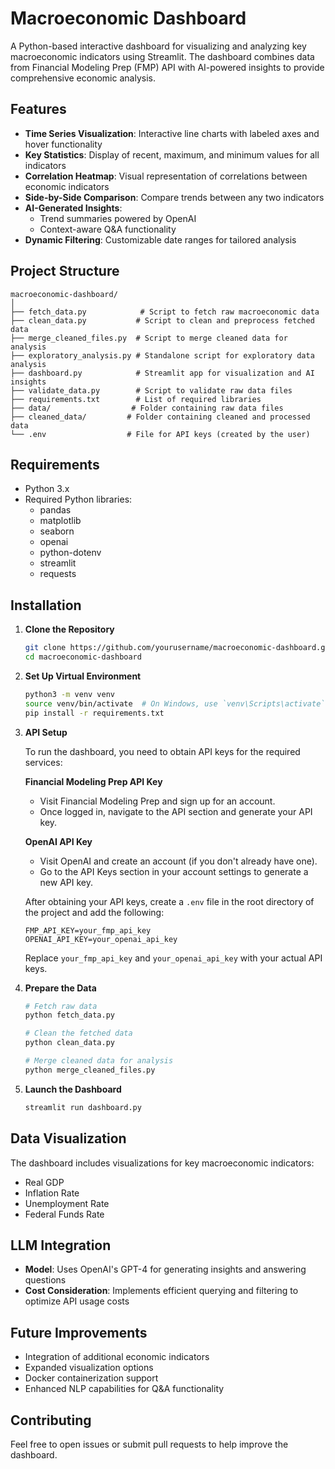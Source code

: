 # Macroeconomic Dashboard

A Python-based interactive dashboard for visualizing and analyzing key macroeconomic indicators using Streamlit. The dashboard combines data from Financial Modeling Prep (FMP) API with AI-powered insights to provide comprehensive economic analysis.

## Features

- **Time Series Visualization**: Interactive line charts with labeled axes and hover functionality
- **Key Statistics**: Display of recent, maximum, and minimum values for all indicators
- **Correlation Heatmap**: Visual representation of correlations between economic indicators
- **Side-by-Side Comparison**: Compare trends between any two indicators
- **AI-Generated Insights**:
  - Trend summaries powered by OpenAI
  - Context-aware Q&A functionality
- **Dynamic Filtering**: Customizable date ranges for tailored analysis

## Project Structure

```plaintext
macroeconomic-dashboard/
│
├── fetch_data.py            # Script to fetch raw macroeconomic data
├── clean_data.py           # Script to clean and preprocess fetched data
├── merge_cleaned_files.py  # Script to merge cleaned data for analysis
├── exploratory_analysis.py # Standalone script for exploratory data analysis
├── dashboard.py            # Streamlit app for visualization and AI insights
├── validate_data.py        # Script to validate raw data files
├── requirements.txt        # List of required libraries
├── data/                  # Folder containing raw data files
├── cleaned_data/         # Folder containing cleaned and processed data
└── .env                  # File for API keys (created by the user)
```

## Requirements

- Python 3.x
- Required Python libraries:
  - pandas
  - matplotlib
  - seaborn
  - openai
  - python-dotenv
  - streamlit
  - requests

## Installation

1. **Clone the Repository**
   ```bash
   git clone https://github.com/yourusername/macroeconomic-dashboard.git
   cd macroeconomic-dashboard
   ```

2. **Set Up Virtual Environment**
   ```bash
   python3 -m venv venv
   source venv/bin/activate  # On Windows, use `venv\Scripts\activate`
   pip install -r requirements.txt
   ```

3. **API Setup**

   To run the dashboard, you need to obtain API keys for the required services:

   **Financial Modeling Prep API Key**
   * Visit Financial Modeling Prep and sign up for an account.
   * Once logged in, navigate to the API section and generate your API key.

   **OpenAI API Key**
   * Visit OpenAI and create an account (if you don't already have one).
   * Go to the API Keys section in your account settings to generate a new API key.

   After obtaining your API keys, create a `.env` file in the root directory of the project and add the following:
   ```plaintext
   FMP_API_KEY=your_fmp_api_key
   OPENAI_API_KEY=your_openai_api_key
   ```
   Replace `your_fmp_api_key` and `your_openai_api_key` with your actual API keys.

4. **Prepare the Data**
   ```bash
   # Fetch raw data
   python fetch_data.py

   # Clean the fetched data
   python clean_data.py

   # Merge cleaned data for analysis
   python merge_cleaned_files.py
   ```

5. **Launch the Dashboard**
   ```bash
   streamlit run dashboard.py
   ```

## Data Visualization

The dashboard includes visualizations for key macroeconomic indicators:
- Real GDP
- Inflation Rate
- Unemployment Rate
- Federal Funds Rate

## LLM Integration

- **Model**: Uses OpenAI's GPT-4 for generating insights and answering questions
- **Cost Consideration**: Implements efficient querying and filtering to optimize API usage costs

## Future Improvements

- Integration of additional economic indicators
- Expanded visualization options
- Docker containerization support
- Enhanced NLP capabilities for Q&A functionality

## Contributing

Feel free to open issues or submit pull requests to help improve the dashboard.
